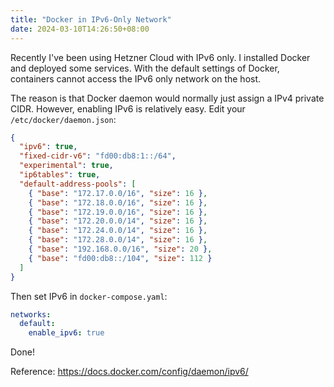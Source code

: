 ```yaml
---
title: "Docker in IPv6-Only Network"
date: 2024-03-10T14:26:50+08:00
---
```


Recently I've been using Hetzner Cloud with IPv6 only. I installed Docker and deployed some services. With the default settings of Docker, containers cannot access the IPv6 only network on the host.

The reason is that Docker daemon would normally just assign a IPv4 private CIDR. However, enabling IPv6 is relatively easy. Edit your `/etc/docker/daemon.json`:

```json
{
  "ipv6": true,
  "fixed-cidr-v6": "fd00:db8:1::/64",
  "experimental": true,
  "ip6tables": true,
  "default-address-pools": [
    { "base": "172.17.0.0/16", "size": 16 },
    { "base": "172.18.0.0/16", "size": 16 },
    { "base": "172.19.0.0/16", "size": 16 },
    { "base": "172.20.0.0/14", "size": 16 },
    { "base": "172.24.0.0/14", "size": 16 },
    { "base": "172.28.0.0/14", "size": 16 },
    { "base": "192.168.0.0/16", "size": 20 },
    { "base": "fd00:db8::/104", "size": 112 }
  ]
}
```

Then set IPv6 in `docker-compose.yaml`:

```yaml
networks:
  default:
    enable_ipv6: true
```

Done!

Reference: <https://docs.docker.com/config/daemon/ipv6/>
